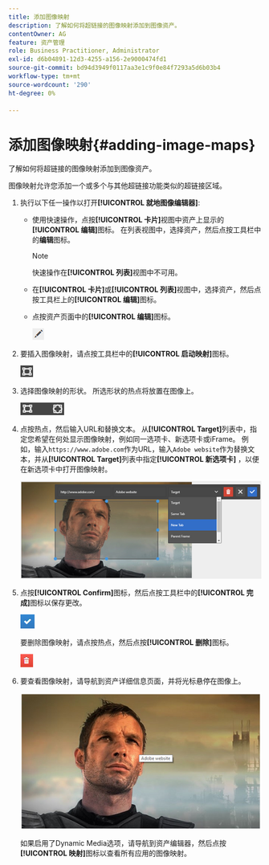 ```yaml
---
title: 添加图像映射
description: 了解如何将超链接的图像映射添加到图像资产。
contentOwner: AG
feature: 资产管理
role: Business Practitioner, Administrator
exl-id: d6b04891-12d3-4255-a156-2e9000474fd1
source-git-commit: bd94d3949f0117aa3e1c9f0e84f7293a5d6b03b4
workflow-type: tm+mt
source-wordcount: '290'
ht-degree: 0%

---
```


# 添加图像映射{#adding-image-maps}

了解如何将超链接的图像映射添加到图像资产。

图像映射允许您添加一个或多个与其他超链接功能类似的超链接区域。

1. 执行以下任一操作以打开&#x200B;**[!UICONTROL 就地图像编辑器]**:

   * 使用快速操作，点按&#x200B;**[!UICONTROL 卡片]**&#x200B;视图中资产上显示的&#x200B;**[!UICONTROL 编辑]**&#x200B;图标。 在列表视图中，选择资产，然后点按工具栏中的&#x200B;**编辑**&#x200B;图标。

      >[!NOTE]
      >
      >快速操作在&#x200B;**[!UICONTROL 列表]**&#x200B;视图中不可用。

   * 在&#x200B;**[!UICONTROL 卡片]**&#x200B;或&#x200B;**[!UICONTROL 列表]**&#x200B;视图中，选择资产，然后点按工具栏上的&#x200B;**[!UICONTROL 编辑]**&#x200B;图标。
   * 点按资产页面中的&#x200B;**[!UICONTROL 编辑]**&#x200B;图标。

      ![chlimage_1-420](assets/chlimage_1-420.png)

1. 要插入图像映射，请点按工具栏中的&#x200B;**[!UICONTROL 启动映射]**&#x200B;图标。

   ![chlimage_1-421](assets/chlimage_1-421.png)

1. 选择图像映射的形状。 所选形状的热点将放置在图像上。

   ![chlimage_1-422](assets/chlimage_1-422.png)

1. 点按热点，然后输入URL和替换文本。 从&#x200B;**[!UICONTROL Target]**&#x200B;列表中，指定您希望在何处显示图像映射，例如同一选项卡、新选项卡或iFrame。 例如，输入`https://www.adobe.com`作为URL，输入`Adobe website`作为替换文本，并从&#x200B;**[!UICONTROL Target]**&#x200B;列表中指定&#x200B;**[!UICONTROL 新选项卡]** ，以便在新选项卡中打开图像映射。

   ![chlimage_1-423](assets/chlimage_1-423.png)

1. 点按&#x200B;**[!UICONTROL Confirm]**&#x200B;图标，然后点按工具栏中的&#x200B;**[!UICONTROL 完成]**&#x200B;图标以保存更改。

   ![chlimage_1-424](assets/chlimage_1-424.png)

   要删除图像映射，请点按热点，然后点按&#x200B;**[!UICONTROL 删除]**&#x200B;图标。

   ![chlimage_1-425](assets/chlimage_1-425.png)

1. 要查看图像映射，请导航到资产详细信息页面，并将光标悬停在图像上。

   ![chlimage_1-426](assets/chlimage_1-426.png)

   如果启用了Dynamic Media选项，请导航到资产编辑器，然后点按&#x200B;**[!UICONTROL 映射]**&#x200B;图标以查看所有应用的图像映射。
